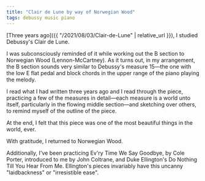 ```yaml
---
title: "Clair de Lune by way of Norwegian Wood"
tags: debussy music piano
---
```


[Three years ago]({{ "/2021/08/03/Clair-de-Lune" | relative_url }}), I studied Debussy's Clair de Lune.

I was subconsciously reminded of it while working out the B section to Norwegian Wood (Lennon-McCartney). As it turns out, in my arrangement, the B section sounds very similar to Debussy's measure 15—the one with the low E flat pedal and block chords in the upper range of the piano playing the melody.

I read what I had written three years ago and I read through the piece, practicing a few of the measures in detail—each measure is a world unto itself, particularly in the flowing middle section—and sketching over others, to remind myself of the outline of the piece.

At the end, I felt that this piece was one of the most beautiful things in the world, ever.

With gratitude, I returned to Norwegian Wood.

Additionally, I've been practicing Ev'ry Time We Say Goodbye, by Cole Porter, introduced to me by John Coltrane, and Duke Ellington's Do Nothing Till You Hear From Me. Ellington's pieces invariably have this uncanny "laidbackness" or "irresistible ease".

